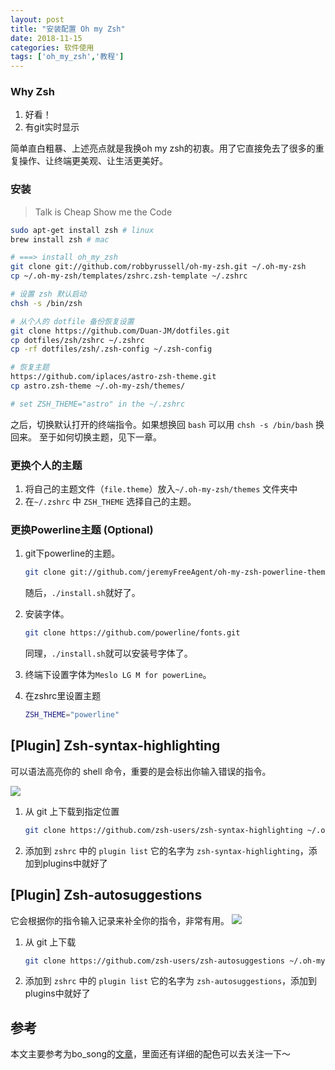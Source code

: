 ```yaml
---
layout: post
title: "安装配置 Oh my Zsh"
date: 2018-11-15
categories: 软件使用
tags: ['oh_my_zsh','教程']
---
```


### Why Zsh
1. 好看！
2. 有git实时显示

简单直白粗暴、上述亮点就是我换oh my zsh的初衷。用了它直接免去了很多的重复操作、让终端更美观、让生活更美好。
<!--more-->

### 安装
> Talk is Cheap Show me the Code

```bash
sudo apt-get install zsh # linux
brew install zsh # mac

# ===> install oh_my_zsh
git clone git://github.com/robbyrussell/oh-my-zsh.git ~/.oh-my-zsh
cp ~/.oh-my-zsh/templates/zshrc.zsh-template ~/.zshrc

# 设置 zsh 默认启动
chsh -s /bin/zsh

# 从个人的 dotfile 备份恢复设置
git clone https://github.com/Duan-JM/dotfiles.git
cp dotfiles/zsh/zshrc ~/.zshrc
cp -rf dotfiles/zsh/.zsh-config ~/.zsh-config

# 恢复主题
https://github.com/iplaces/astro-zsh-theme.git
cp astro.zsh-theme ~/.oh-my-zsh/themes/

# set ZSH_THEME="astro" in the ~/.zshrc
```
之后，切换默认打开的终端指令。如果想换回 `bash` 可以用 `chsh -s /bin/bash` 换回来。
至于如何切换主题，见下一章。
	
### 更换个人的主题
1. 将自己的主题文件（`file.theme`）放入`~/.oh-my-zsh/themes` 文件夹中
2. 在`~/.zshrc` 中 `ZSH_THEME` 选择自己的主题。

### 更换Powerline主题 (Optional)
1. git下powerline的主题。

	```bash
	git clone git://github.com/jeremyFreeAgent/oh-my-zsh-powerline-theme 
	```

	随后，`./install.sh`就好了。

2. 安装字体。

	```bash
	git clone https://github.com/powerline/fonts.git
	```

	同理，`./install.sh`就可以安装号字体了。

3. 终端下设置字体为`Meslo LG M for powerLine`。
4. 在zshrc里设置主题

	```bash
	ZSH_THEME="powerline" 
	```


## [Plugin] Zsh-syntax-highlighting

可以语法高亮你的 shell 命令，重要的是会标出你输入错误的指令。

![](https://ws2.sinaimg.cn/large/006tNbRwly1fx8kotg7xzg30lh02d3yo.gif)

1. 从 git 上下载到指定位置
	```bash
	git clone https://github.com/zsh-users/zsh-syntax-highlighting ~/.oh-my-zsh/custom/plugins/zsh-syntax-highlighting
	```
2. 添加到 `zshrc` 中的 `plugin list`
	它的名字为 `zsh-syntax-highlighting`，添加到plugins中就好了
	
## [Plugin] Zsh-autosuggestions

它会根据你的指令输入记录来补全你的指令，非常有用。
![](https://ws2.sinaimg.cn/large/006tNbRwly1fx8kotdfzsg30li02amxk.gif)

1. 从 git 上下载
	```bash
	git clone https://github.com/zsh-users/zsh-autosuggestions ~/.oh-my-zsh/custom/plugins/zsh-autosuggestions
	```

2. 添加到 `zshrc` 中的 `plugin list`
	它的名字为 `zsh-autosuggestions`，添加到plugins中就好了

## 参考
本文主要参考为bo\_song的[文章](https://www.jianshu.com/p/563dc1da2199)，里面还有详细的配色可以去关注一下～

